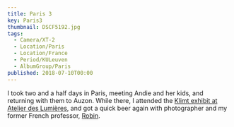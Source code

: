 ```yaml
---
title: Paris 3
key: Paris3
thumbnail: DSCF5192.jpg
tags:
  - Camera/XT-2
  - Location/Paris
  - Location/France
  - Period/KULeuven
  - AlbumGroup/Paris
published: 2018-07-10T00:00
---
```

I took two and a half days in Paris, meeting Andie and her kids, and returning with them to Auzon. While there, I attended the [Klimt exhibit at Atelier des Lumières](https://www.atelier-lumieres.com/en/gustav-klimt), and got a quick beer again with photographer and my former French professor, [Robin](https://unsplash.com/@robinoode).
